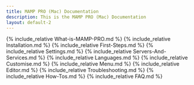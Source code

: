 ```yaml
---
title: MAMP PRO (Mac) Documentation
description: This is the MAMP PRO (Mac) Documentation
layout: default-2
---
```


{% include_relative What-is-MAMP-PRO.md %}
{% include_relative Installation.md %}
{% include_relative First-Steps.md %}
{% include_relative Settings.md %}
{% include_relative Servers-And-Services.md %}
{% include_relative Languages.md %}
{% include_relative Customise.md %}
{% include_relative Menu.md %}
{% include_relative Editor.md %}
{% include_relative Troubleshooting.md %}
{% include_relative How-Tos.md %}
{% include_relative FAQ.md %}
